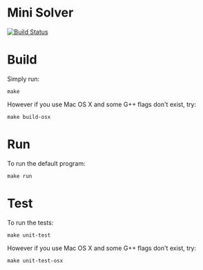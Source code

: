 # Mini Solver

[![Build Status](https://travis-ci.org/Jxtopher/mini-solver.svg?branch=master)](https://travis-ci.org/Jxtopher/mini-solver)

# Build

Simply run:

```
make
```

However if you use Mac OS X and some G++ flags don't exist, try:

```
make build-osx
```

# Run

To run the default program:

```
make run
```

# Test

To run the tests:

```
make unit-test
```

However if you use Mac OS X and some G++ flags don't exist, try:

```
make unit-test-osx
```
